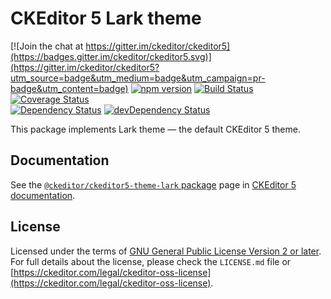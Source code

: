 CKEditor 5 Lark theme
========================================

[![Join the chat at https://gitter.im/ckeditor/ckeditor5](https://badges.gitter.im/ckeditor/ckeditor5.svg)](https://gitter.im/ckeditor/ckeditor5?utm_source=badge&utm_medium=badge&utm_campaign=pr-badge&utm_content=badge)
[![npm version](https://badge.fury.io/js/%40ckeditor%2Fckeditor5-theme-lark.svg)](https://www.npmjs.com/package/@ckeditor/ckeditor5-theme-lark)
[![Build Status](https://travis-ci.org/ckeditor/ckeditor5-theme-lark.svg?branch=master)](https://travis-ci.org/ckeditor/ckeditor5-theme-lark)
[![Coverage Status](https://coveralls.io/repos/github/ckeditor/ckeditor5-theme-lark/badge.svg?branch=master)](https://coveralls.io/github/ckeditor/ckeditor5-theme-lark?branch=master)
<br>
[![Dependency Status](https://david-dm.org/ckeditor/ckeditor5-theme-lark/status.svg)](https://david-dm.org/ckeditor/ckeditor5-theme-lark)
[![devDependency Status](https://david-dm.org/ckeditor/ckeditor5-theme-lark/dev-status.svg)](https://david-dm.org/ckeditor/ckeditor5-theme-lark?type=dev)

This package implements Lark theme &mdash; the default CKEditor 5 theme.

## Documentation

See the [`@ckeditor/ckeditor5-theme-lark` package](https://ckeditor.com/docs/ckeditor5/latest/api/theme-lark.html) page in [CKEditor 5 documentation](https://ckeditor.com/docs/ckeditor5/latest/).

## License

Licensed under the terms of [GNU General Public License Version 2 or later](http://www.gnu.org/licenses/gpl.html). For full details about the license, please check the `LICENSE.md` file or [https://ckeditor.com/legal/ckeditor-oss-license](https://ckeditor.com/legal/ckeditor-oss-license).

